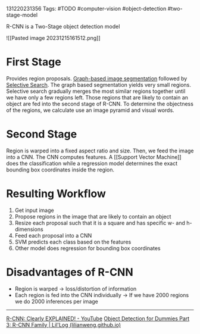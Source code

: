 131220231356
Tags: #TODO #computer-vision #object-detection #two-stage-model

R-CNN is a Two-Stage object detection model

![[Pasted image 20231215161512.png]]

# First Stage
Provides region proposals. [Graph-based image segmentation](https://cs.brown.edu/people/pfelzens/papers/seg-ijcv.pdf) followed by [Selective Search](http://www.huppelen.nl/publications/selectiveSearchDraft.pdf). 
The graph based segmentation yields very small regions. Selective search gradually merges the most similar regions together until we have only a few regions left. Those regions that are likely to contain an object are fed into the second stage of R-CNN. To determine the objectness of the regions, we calculate use an image pyramid and visual words.

# Second Stage
Region is warped into a fixed aspect ratio and size. Then, we feed the image into a CNN. The CNN computes features. A [[Support Vector Machine]] does the classification while a regression model determines the exact bounding box coordinates inside the region.

# Resulting Workflow
1. Get input image
2. Propose regions in the image that are likely to contain an object
3. Resize each proposal such that it is a square and has specific w- and h-dimensions
4. Feed each proposal into a CNN
5. SVM predicts each class based on the features
6. Other model does regression for bounding box coordinates

# Disadvantages of R-CNN
- Region is warped -> loss/distortion of information
- Each region is fed into the CNN individually -> If we have 2000 regions we do 2000 inferences per image

---
[R-CNN: Clearly EXPLAINED! - YouTube](https://www.youtube.com/watch?v=nJzQDpppFj0)
[Object Detection for Dummies Part 3: R-CNN Family | Lil'Log (lilianweng.github.io)](https://lilianweng.github.io/posts/2017-12-31-object-recognition-part-3/)